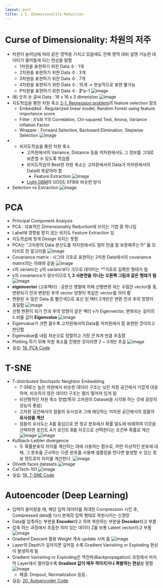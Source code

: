 ```yaml
---
layout: post
title: 2 5. Dimensionality Reduction
---
```


# Curse of Dimensionality: 차원의 저주
- 차원이 늘어남에 따라 같은 영역을 가지고 있음에도 전체 영역 대비 설명 가능한 데이터가 줄어들게 되는 현상을 말함
	- 1차원을 표현하기 위한 Data 수 : 1개
	- 2차원을 표현하기 위한 Data 수 : 3개
	- 3차원을 표현하기 위한 Data 수 : 7개
	- 4차원을 표현하기 위한 Data 수 : 15개 → 현실적으로 표현 불가능
	- P차원을 표현하기 위한 Data 수 : 𝟐^p-1
	![image](https://github.com/code7ssage/code7ssage.github.io/blob/master/assets/attached%20file/Pasted%20image%2020240111133730.png?raw=true)
- 예) 숫자 손 글씨 Data : 16 x 16 x 3 dimension
	![image](https://github.com/code7ssage/code7ssage.github.io/blob/master/assets/attached%20file/Pasted%20image%2020240111133837.png?raw=true)
- 지도학습을 통한 차원 축소 [2-1. Regression problem](https://code7ssage.github.io/2-1.-Regression-Problem//)의 feature selection 참조
	- Embedded : Regularized linear model, Random Forest using feature importance score
	- Filter : X’s와 Y의 Correlation, Chi-squared Test, Anova, Variance inflation Factor
	- Wrapper : Forward Selection, Backward Elimination, Stepwise Selection
	![image](https://github.com/code7ssage/code7ssage.github.io/blob/master/assets/attached%20file/Pasted%20image%2020240111134307.png?raw=true)
- - 비지도학습을 통한 차원 축소
	- 고차원에서의 Variance, Distance 등을 저차원에서도 그 정보를 그대로 보존할 수 있도록 학습함
	- 비지도학습의 Best한 차원 축소는 고차원에서의 Data가 저차원에서의 Data와 똑같아야 함
		- Feature Extraction
	![image](https://github.com/code7ssage/code7ssage.github.io/blob/master/assets/attached%20file/Pasted%20image%2020240111134352.png?raw=true)
	- [Light GBM](https://code7ssage.github.io/Light-GBM//)의 GOSS, EFB와 비슷한 방식
- Selection vs Extraction
	![image](https://github.com/code7ssage/code7ssage.github.io/blob/master/assets/attached%20file/Pasted%20image%2020240111134925.png?raw=true)
# PCA
- Principal Component Analysis
- PCA : 대표적인 Dimensionality Reduction에 쓰이는 기법 중 하나임 
- Label에 영향을 받지 않는 비지도 Feature Extraction 임 
- 지도학습에 맞게 Design 되지는 못함
- PCA는 “고차원의 Data 분산도를 저차원에서도 얼마 만큼 잘 보존해주는가“ 를 모티브로 한 알고리즘
	![image](https://github.com/code7ssage/code7ssage.github.io/blob/master/assets/attached%20file/Pasted%20image%2020240111135106.png?raw=true)
- Covariance matrix : 시그마 기호로 표현하는 2차원 Data에서의 covariance matrix의는 아래와 같음
	![image](https://github.com/code7ssage/code7ssage.github.io/blob/master/assets/attached%20file/Pasted%20image%2020240111135601.png?raw=true)
- x의 varianc는 y의 varianc보다 크므로 데이터는 **가로로 길쭉한 형태가 됨 
- y의 covariance가 양수이므로 **1, 3 사분면을 지나는 오른쪽 그림과 같은 형태가 됨**
	![image](https://github.com/code7ssage/code7ssage.github.io/blob/master/assets/attached%20file/Pasted%20image%2020240111135710.png?raw=true)
- **eigenvector** (고유벡터) : 공분산 행렬에 의해 선형변환 되는 수많은 vector들 중, 변환되기 전과 변환된 후의 vector 방향이 똑같은 vector를 의미 함 
- 변환된 수 많은 Data 중 빨간색으로 표신 된 벡터 2개만은 변환 전과 후의 방향이 동일함
	![image](https://github.com/code7ssage/code7ssage.github.io/blob/master/assets/attached%20file/Pasted%20image%2020240111135826.png?raw=true)
- 선형 변환이 되기 전과 후의 방향이 같은 벡터 v가 Eigenvector, 변화되는 길이의 λ 비율 값이  **Eigenvalue**
	![image](https://github.com/code7ssage/code7ssage.github.io/blob/master/assets/attached%20file/Pasted%20image%2020240111135936.png?raw=true)
- Eigenvalue가 크면 클수록 고차원에서의 Data를 저차원에서 잘 표현한 것이라고 판단함 
- Eigenvalue를 내림 차순으로 정렬하고 가장 큰 N개 만큼 추출함 
- Plotting 하기 위해 차원 축소를 진행한 것이라면 2 ~ 3개만 추출
	![image](https://github.com/code7ssage/code7ssage.github.io/blob/master/assets/attached%20file/Pasted%20image%2020240111140024.png?raw=true)
- 실습: [18. PCA Code](https://code7ssage.github.io/18.-PCA-Code//)
# T-SNE
- T-distributed Stochastic Neighbor Embedding
	- T-SNE는 높은 차원에서 비슷한 데이터 구조는 낮은 차원 공간에서 가깝게 대응하며, 비슷하지 않은 데이터 구조는 멀리 떨어져 있게 됨
	- 비선형적인 차원 축소 방법(특히 고차원의 Dataset을 시각화 하는 것에 굉장히 성능이 좋음)
	- 고차원 공간에서의 점들의 유사성과 그에 해당하는 저차원 공간에서의 점들의 **유사성을 계산**
	- 점들의 유사도는 A를 중심으로 한 정규 분포에서 확률 밀도에 비례하여 이웃을 선택하면 포인트 A가 포인트 B를 이웃으로 선택한다는 조건부 확률로 계산
	![image](https://github.com/code7ssage/code7ssage.github.io/blob/master/assets/attached%20file/Pasted%20image%2020240111140242.png?raw=true)
	![image](https://github.com/code7ssage/code7ssage.github.io/blob/master/assets/attached%20file/Pasted%20image%2020240111140327.png?raw=true)
- Kullback-Leibler divergence
	- 두 확률분포의 차이를 계산하는 데에 사용하는 함수로, 어떤 이상적인 분포에 대해, 그 분포를 근사하는 다른 분포를 사용해 샘플링을 한다면 발생할 수 있는 정보 엔트로피 차이를 계산한다.
	![image](https://github.com/code7ssage/code7ssage.github.io/blob/master/assets/attached%20file/Pasted%20image%2020240111140415.png?raw=true)
- Olivetti faces datasets
	![image](https://github.com/code7ssage/code7ssage.github.io/blob/master/assets/attached%20file/Pasted%20image%2020240111140451.png?raw=true)
- CalTech-101
	![image](https://github.com/code7ssage/code7ssage.github.io/blob/master/assets/attached%20file/Pasted%20image%2020240111140513.png?raw=true)
- 실습: [19. T-SNE Code](https://code7ssage.github.io/19.-T-SNE-Code//)
# Autoencoder (Deep Learning)
- 입력이 들어왔을 때, 해당 입력 데이터를 최대한 Compression 시킨 후, Compressed data를 다시 본래의 입력 형태로 복원시키는 신경망 
- Data를 압축하는 부분을 **Encoder**라고 하며 복원하는 부분을 **Decoder**라고 부름 
- 압축 하는 과정에서 추출한 의미 있는 데이터 Z를 보통 Latent vector라고 부름
	![image](https://github.com/code7ssage/code7ssage.github.io/blob/master/assets/attached%20file/Pasted%20image%2020240111140739.png?raw=true)
- Gradient Descent 활용 Weight 계속 update 시켜 줌
	![image](https://github.com/code7ssage/code7ssage.github.io/blob/master/assets/attached%20file/Pasted%20image%2020240111140834.png?raw=true)
- Layer의 Depth가 깊어지면 깊어질 수록 Gradient Vanishing or Exploding 현상이 발생하게 됨 
- Gradient Vanishing or Exploding은 역전파(Backpropagation) 과정에서 마지막 Layer에서 멀어질수록 **Gradient 값이 매우 작아지거나 폭발하는 현상**을 말함
	![image](https://github.com/code7ssage/code7ssage.github.io/blob/master/assets/attached%20file/Pasted%20image%2020240111140934.png?raw=true)
	- 해결: Dropout, Normalization 등등..
- 실습: [20. Autoencoder Code](https://code7ssage.github.io/20.-Autoencoder-Code//)